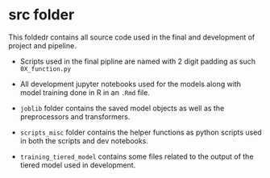 # src folder

This foldedr contains all source code used in the final and development of project and pipeline.

- Scripts used in the final pipline are named with 2 digit padding as such `0X_function.py`

- All development jupyter notebooks used for the models along with model training done in R in an `.Rmd` file.

- `joblib` folder contains the saved model objects as well as the preprocessors and transformers.

- `scripts_misc` folder contains the helper functions as python scripts used in both the scripts and dev notebooks.

- `training_tiered_model` contains some files related to the output of the tiered model used in development.
